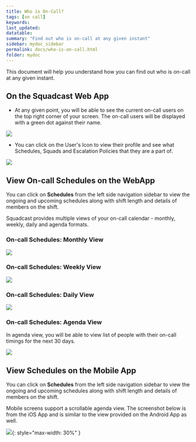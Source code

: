 ```yaml
---
title: Who is On-Call?
tags: [on call]
keywords:
last_updated:
datatable:
summary: "Find out who is on-call at any given instant"
sidebar: mydoc_sidebar
permalink: docs/who-is-on-call.html
folder: mydoc
---
```


This document will help you understand how you can find out who is on-call at any given instant. 

## On the Squadcast Web App

- At any given point, you will be able to see the current on-call users on the top right corner of your screen. The on-call users will be displayed with a green dot against their name. 

![](images/who_is_on_call_1.png)

- You can click on the User's Icon to view their profile and see what Schedules, Squads and Escalation Policies that they are a part of. 

![](images/who_is_on_call_2.png)

## View On-call Schedules on the WebApp

You can click on **Schedules** from the left side navigation sidebar to view the ongoing and upcoming schedules along with shift length and details of members on the shift.  

Squadcast provides multiple views of your on-call calendar - monthly, weekly, daily and agenda formats. 

### On-call Schedules: Monthly View

![](images/who_is_on_call_3.png)

### On-call Schedules: Weekly View

![](images/who_is_on_call_4.png)

### On-call Schedules: Daily View

![](images/who_is_on_call_5.png)

### On-call Schedules: Agenda View

In agenda view, you will be able to view list of people with their on-call timings for the next 30 days.

![](images/who_is_on_call_6.png)

## View Schedules on the Mobile App

You can click on **Schedules** from the left side navigation sidebar to view the ongoing and upcoming schedules along with shift length and details of members on the shift.  

Mobile screens support a scrollable agenda view. The screenshot below is from the iOS App and is similar to the view provided on the Android App as well. 

![](images/who_is_on_call_7.png){: style="max-width: 30%" }